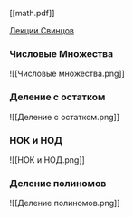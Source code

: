 [[math.pdf]]

[Лекции Свинцов](https://vk.com/video/playlist/-227233132_4)

### Числовые Множества
![[Числовые множества.png]]
### Деление с остатком
![[Деление с остатком.png]]
### НОК и НОД
![[НОК и НОД.png]]
### Деление полиномов
![[Деление полиномов.png]]
